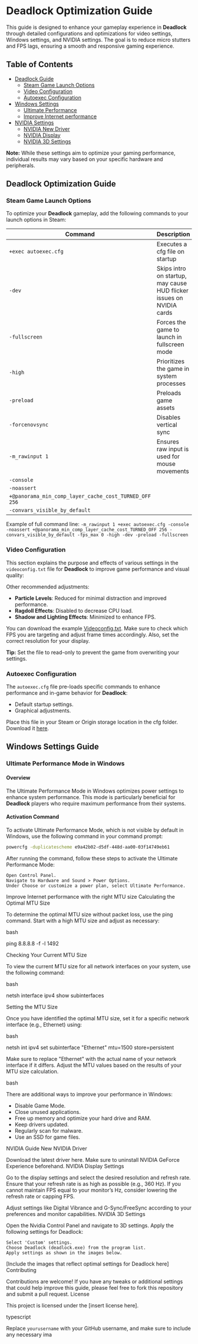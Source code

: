 # Deadlock Optimization Guide

This guide is designed to enhance your gameplay experience in **Deadlock** through detailed configurations and optimizations for video settings, Windows settings, and NVIDIA settings. The goal is to reduce micro stutters and FPS lags, ensuring a smooth and responsive gaming experience.

## Table of Contents
- [Deadlock Guide](#deadlock-optimization-guide)
  - [Steam Game Launch Options](#steam-game-launch-options)
  - [Video Configuration](#video-configuration)
  - [Autoexec Configuration](#autoexec-configuration)
- [Windows Settings](#windows-settings-guide)
  - [Ultimate Performance](#ultimate-performance-mode-in-windows)
  - [Improve Internet performance](#improve-internet-performance-with-the-right-mtu-size)
- [NVIDIA Settings](#nvidia-guide)
  - [NVIDIA New Driver](#new-nvidia-driver)
  - [NVIDIA Display](#nvidia-display-settings)
  - [NVIDIA 3D Settings](#nvidia-3d-settings)

**Note:** While these settings aim to optimize your gaming performance, individual results may vary based on your specific hardware and peripherals.

## Deadlock Optimization Guide

### Steam Game Launch Options

To optimize your **Deadlock** gameplay, add the following commands to your launch options in Steam:

| Command          | Description |
|------------------|-------------|
| `+exec autoexec.cfg`          | Executes a cfg file on startup |
| `-dev`           | Skips intro on startup, may cause HUD flicker issues on NVIDIA cards |
| `-fullscreen`    | Forces the game to launch in fullscreen mode |
| `-high`          | Prioritizes the game in system processes |
| `-preload`       | Preloads game assets |
| `-forcenovsync`  | Disables vertical sync |
| `-m_rawinput 1`  | Ensures raw input is used for mouse movements |
| `-console` | 
| `-noassert`| 
|` +@panorama_min_comp_layer_cache_cost_TURNED_OFF 256 `|
| ` -convars_visible_by_default `|




Example of full command line: `-m_rawinput 1 +exec autoexec.cfg -console -noassert +@panorama_min_comp_layer_cache_cost_TURNED_OFF 256 -convars_visible_by_default -fps_max 0 -high -dev -preload -fullscreen `

### Video Configuration

This section explains the purpose and effects of various settings in the `videoconfig.txt` file for **Deadlock** to improve game performance and visual quality:

Other recommended adjustments:
- **Particle Levels**: Reduced for minimal distraction and improved performance.
- **Ragdoll Effects**: Disabled to decrease CPU load.
- **Shadow and Lighting Effects**: Minimized to enhance FPS.

You can download the example [Videoconfig.txt](https://github.com/yourusername/Deadlock-Config-And-Windows-Settings/blob/main/videoconfig.txt). Make sure to check which FPS you are targeting and adjust frame times accordingly. Also, set the correct resolution for your display.

**Tip:** Set the file to read-only to prevent the game from overwriting your settings.

### Autoexec Configuration

The `autoexec.cfg` file pre-loads specific commands to enhance performance and in-game behavior for **Deadlock**:

- Default startup settings.
- Graphical adjustments.

Place this file in your Steam or Origin storage location in the cfg folder. Download it [here](https://github.com/yourusername/Deadlock-Config-And-Windows-Settings/blob/main/autoexec.cfg).

## Windows Settings Guide

### Ultimate Performance Mode in Windows

#### Overview
The Ultimate Performance Mode in Windows optimizes power settings to enhance system performance. This mode is particularly beneficial for **Deadlock** players who require maximum performance from their systems.

#### Activation Command

To activate Ultimate Performance Mode, which is not visible by default in Windows, use the following command in your command prompt:

```bash
powercfg -duplicatescheme e9a42b02-d5df-448d-aa00-03f14749eb61
```

After running the command, follow these steps to activate the Ultimate Performance Mode:

    Open Control Panel.
    Navigate to Hardware and Sound > Power Options.
    Under Choose or customize a power plan, select Ultimate Performance.

Improve Internet performance with the right MTU size
Calculating the Optimal MTU Size

To determine the optimal MTU size without packet loss, use the ping command. Start with a high MTU size and adjust as necessary:

bash

ping 8.8.8.8 -f -l 1492

Checking Your Current MTU Size

To view the current MTU size for all network interfaces on your system, use the following command:

bash

netsh interface ipv4 show subinterfaces

Setting the MTU Size

Once you have identified the optimal MTU size, set it for a specific network interface (e.g., Ethernet) using:

bash

netsh int ipv4 set subinterface "Ethernet" mtu=1500 store=persistent

Make sure to replace "Ethernet" with the actual name of your network interface if it differs. Adjust the MTU values based on the results of your MTU size calculation.

bash

There are additional ways to improve your performance in Windows:
- Disable Game Mode.
- Close unused applications.
- Free up memory and optimize your hard drive and RAM.
- Keep drivers updated.
- Regularly scan for malware.
- Use an SSD for game files.

NVIDIA Guide
New NVIDIA Driver

Download the latest driver here. Make sure to uninstall NVIDIA GeForce Experience beforehand.
NVIDIA Display Settings

Go to the display settings and select the desired resolution and refresh rate. Ensure that your refresh rate is as high as possible (e.g., 360 Hz). If you cannot maintain FPS equal to your monitor’s Hz, consider lowering the refresh rate or capping FPS.

Adjust settings like Digital Vibrance and G-Sync/FreeSync according to your preferences and monitor capabilities.
NVIDIA 3D Settings

Open the Nvidia Control Panel and navigate to 3D settings. Apply the following settings for Deadlock:

    Select 'Custom' settings.
    Choose Deadlock (deadlock.exe) from the program list.
    Apply settings as shown in the images below.

[Include the images that reflect optimal settings for Deadlock here]
Contributing

Contributions are welcome! If you have any tweaks or additional settings that could help improve this guide, please feel free to fork this repository and submit a pull request.
License

This project is licensed under the [insert license here].

typescript


Replace `yourusername` with your GitHub username, and make sure to include any necessary ima
